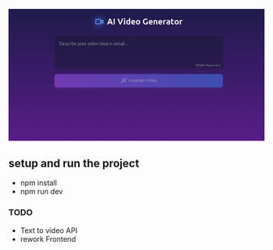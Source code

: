 
![Project Logo](src/assets/UI_v0.2.0.png)

## setup and run the project
* npm install
* npm run dev

### TODO
*  Text to video API
*  rework Frontend
